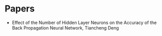 # Papers
- Effect of the Number of Hidden Layer Neurons on the Accuracy of the Back Propagation Neural Network, Tiancheng Deng
